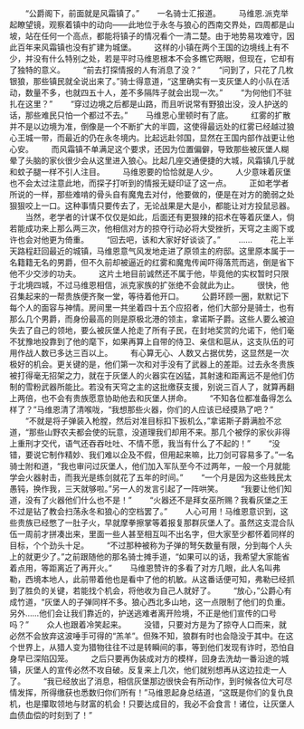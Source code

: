 　　“公爵阁下，前面就是风霜镇了。”
　　一名骑士汇报道。
　　马维恩.派克举起瞭望镜，观察着镇中的动向——此地位于永冬与狼心的西南交界处，四周都是山坡，站在任何一个高点，都能将镇子的情况看个一清二楚。由于地势易攻难守，因此百年来风霜镇也没有扩建为城堡。
　　这样的小镇在两个王国的边境线上有不少，并没有什么特别之处，若是平时马维恩根本不会多瞧它两眼，但现在，它却有了独特的意义。
　　“前去打探情报的人有消息了没？”
　　“问到了，只花了几枚银狼，那些镇民就全说出来了。”骑士得意道，“这里确实有一支灰堡人的小队在活动，数量不多，也就四五十人，差不多隔阵子就会出现一次。”
　　“为何他们不驻扎在这里？”
　　“穿过边境之后都是山路，而且听说常有野狼出没，没人护送的话，那些难民只怕一个都过不去。”
　　马维恩心里顿时有了底。
　　红雾的扩散并不是以边境为准，倒像是一个不断扩大的半圆，这使得最远处的红雾已经越过狼心王城一带，而最近的仍在永冬境内。比起远赴邻国，显然在王国内部作战更让他心安。
　　而风霜镇不单满足这个要求，还因为位置偏僻，导致那些被灰堡人糊晕了头脑的家伙很少会从这里进入狼心。比起几座交通便捷的大城，风霜镇几乎就和蚊子腿一样不引人注目。
　　马维恩要的恰恰就是人少。
　　人少意味着灰堡也不会太过注意此地，而探子打听到的情报无疑印证了这一点。
　　正如老学者所说的一样，那些难啃的骨头自有魔鬼去对付，他要做的，便是在对方的脆弱之处狠狠咬上一口。这种事情只要传去了，无论战果是大是小，都能让对方投鼠忌器。
　　当然，老学者的计谋不仅仅是如此，后面还有更狠辣的招术在等着灰堡人，倘若能成功来上那么两三次，他相信对方的掠夺行动必将大受挫折，天穹之主阁下或许也会对他更为倚重。
　　“回去吧，该和大家好好谈谈了。”
　　……
　　花上半天路程赶回最近的城镇，马维恩意气风发地走进了原领主的府邸。这里原本属于一名籍籍无名的男爵，但不久前却被逼近的红雾和魔鬼传闻吓得落荒而逃，倒是省下他不少交涉的功夫。
　　这片土地目前诚然还不属于他，毕竟他的实权暂时只限于北境四城，不过马维恩相信，派克家族的扩张绝不会就此为止。
　　很快，他召集起来的一帮贵族便齐聚一堂，等待着他开口。
　　公爵环顾一圈，默默记下每个人的面容与神情。房间里一共坐着四十五个应招者，他们大部分是骑士，也有那么几个男爵，而身份最高的则是原极北港的领主，拿诺斯子爵。这些人要么被迫失去了自己的领地，要么被灰堡人抢走了所有子民，在封地奖赏的允诺下，他们毫不犹豫地投靠到了他的麾下，如果再算上自带的侍卫、亲信和扈从，这支队伍的可用作战人数已多达三百以上。
　　有心算无心、人数又占据优势，这显然是一次极好的机会。更关键的是，他们第一次和对手没有了武器上的差距。过去永冬贵族被打得毫无招架之力，就在于灰堡人的火器实在凶猛，其射速和距离远不是他们仿制的雪粉武器所能比。若没有天穹之主的这批缴获支援，别说三百人了，就算再翻上两倍，也不会有贵族愿意协助他去和灰堡人拼命。
　　“不知各位都准备得怎么样了？”马维恩清了清喉咙，“我想那些火器，你们的人应该已经摸熟了吧？”
　　“不就是将子弹装入枪膛，然后对准目标扣下扳机么，”拿诺斯子爵满脸不忿道，“那些山野农夫都会使的玩意，没道理我们却用不来。那几个被俘的家伙非得上重刑才交代，语气还吞吞吐吐、不情不愿，我当有什么了不起的！”
　　“没错，要说它制作精妙、我们难以企及不假，但用起来嘛，比刀剑可容易多了。”一名骑士附和道，“我也审问过灰堡人，他们加入军队至今不过两年，一般一个月就能学会火器射击，而我光是练剑就花了五年的时间。”
　　“一个月是因为这些贱民太愚钝，换作我，三天就够啦。”另一人的发言引起了一阵哄笑。
　　“我要让他们知道，没有了火器他们什么也不是！”
　　“火器还不是拜女巫所赐？我看灰堡之王不过是钻了教会扫荡永冬和狼心的空档罢了。”
　　人心可用！马维恩意识到，这些贵族已经憋了一肚子火，早就摩拳擦掌等着报复那群灰堡人了。虽然这支混合队伍一周前才拼凑出来，里面一些人甚至相互叫不出名字，但大家至少都怀着同样的目标，个个劲头十足。
　　“不过那种被称为子弹的弩矢数量有限，分到每个人头上的就更少了。”之前跟随他的那名骑士摊手道，“如果可以的话，我希望大家能省着点用，等距离近了再开火。”
　　马维恩赞许的多看了对方几眼，此人名叫弗勒，西境本地人，此前带着他也是看中了他的机敏。从这番话便可知，弗勒已经抓到了胜负的关键，若能找个机会，将他收为自己人就好了。
　　“放心，”公爵心有成竹道，“灰堡人的子弹同样不多。狼心西北多山地，这一点限制了他们的负重。另外……他们会让我们靠近的，护送逃难者离开险境，不正是他们宣传的口号吗？”
　　众人也跟着冷笑起来。
　　没错，只要对方是为了掠夺人口而来，就必然不会放弃这波唾手可得的“羔羊”。但殊不知，狼群有时也会隐没于其中。在这个世界上，从猎人变为猎物往往不过是转瞬间的事，等到他们发现有诈时，恐怕自身早已深陷囚笼。
　　之后只要再伪装成对方的模样，回身去洗劫一番沿途的城镇，灰堡人的宣传必然不攻自破。反复来上几次，他们就别想再从这边拉走一人了。
　　“我已经放出了消息，相信灰堡那边很快会有所动作，到时候各位大可尽情发挥，所得缴获也悉数归你们所有！”马维恩起身总结道，“这既是你们的复仇良机，也是攥取领地与财富的机会！只要达成目的，我必不会食言！诸位，让灰堡人血债血偿的时刻到了！”